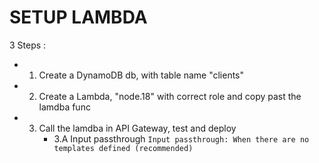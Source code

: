 # SETUP LAMBDA

3 Steps :

- 1. Create a DynamoDB db, with table name "clients"
- 2. Create a Lambda, "node.18" with correct role and copy past the lamdba func
- 3. Call the lamdba in API Gateway, test and deploy
     - 3.A Input passthrough
       `Input passthrough: When there are no templates defined (recommended)`
